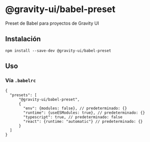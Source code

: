# @gravity-ui/babel-preset

Preset de Babel para proyectos de Gravity UI

## Instalación
```
npm install --save-dev @gravity-ui/babel-preset
```

## Uso

### Vía `.babelrc`

```json5
{
  "presets": [
      "@gravity-ui/babel-preset",
      {
        "env": {modules: false}, // predeterminado: {}
        "runtime": {useESModules: true}, // predeterminado: {}
        "typescript": true, // predeterminado: false
        "react": {runtime: "automatic"} // predeterminado: {}
      }
  ]
}
```